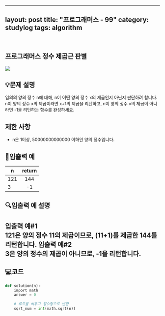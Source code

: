 ﻿
---
layout: post
title: "프로그래머스 - 99"
category: studylog
tags: algorithm
---

<br>

## 프로그래머스 정수 제곱근 판별


![](https://velog.velcdn.com/images/dlsdud9098/post/e1464da6-734f-4172-a5d3-8df73b71a328/image.png)
## 💡문제 설명
임의의 양의 정수 n에 대해, n이 어떤 양의 정수 x의 제곱인지 아닌지 판단하려 합니다.<br/>n이 양의 정수 x의 제곱이라면 x+1의 제곱을 리턴하고, n이 양의 정수 x의 제곱이 아니라면 -1을 리턴하는 함수를 완성하세요.


## 제한 사항
* n은 1이상,  50000000000000 이하인 양의 정수입니다.




## 🔢입출력 예




<table><thead><tr><th>n</th><th style="text-align: center">return</th></tr></thead><tbody><tr><td>121</td><td style="text-align: center">144</td></tr><tr><td>3</td><td style="text-align: center">-1</td></tr></tbody>
</table>


## 🔍입출력 예 설명
<strong>입출력 예#1</strong><br/>121은 양의 정수 11의 제곱이므로, (11+1)를 제곱한 144를 리턴합니다.
<strong>입출력 예#2</strong><br/>3은 양의 정수의 제곱이 아니므로, -1을 리턴합니다.
---


## 💻코드


```python
def solution(n):
    import math
    answer = 0
    
    # 루트를 씌우고 정수형으로 변환
    sqrt_num = int(math.sqrt(n))
